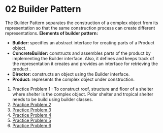 # 02 Builder Pattern
The Builder Pattern separates the construction of a complex object from its representation so that the same construction process can
create different representations.
**Elements of builder pattern:**
- **Builder:** specifies an abstract interface for creating parts of a Product object. 
- **ConcreteBuilder:** constructs and assembles parts of the product by implementing the Builder interface. Also, it defines and keeps track of the representation it creates and provides an interface for retrieving the product . 
- **Director:** constructs an object using the Builder interface. 
- **Product:** represents the complex object under construction. 

1. Practice Problem 1 : To construct roof, structure and floor of a shelter where shelter is the complex object. Polar shelter and tropical shelter needs to be build using builder classes.
2. [Practice Problem 2](https://www.tutorialspoint.com/design_pattern/builder_pattern.htm)
3. [Practice Problem 3](https://sourcemaking.com/design_patterns/builder/java/2)
4. [Practice Problem 4](https://dzone.com/articles/design-pattern-builder-pattern)
5. [Practice Problem 5](http://www.newthinktank.com/2012/09/builder-design-pattern-tutorial/)
6. [Practice Problem 6](https://www.javagists.com/builder-pattern-with-java-examples)
